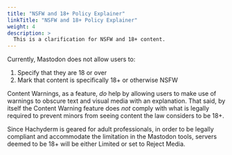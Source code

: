 ```yaml
---
title: "NSFW and 18+ Policy Explainer"
linkTitle: "NSFW and 18+ Policy Explainer"
weight: 4
description: >
  This is a clarification for NSFW and 18+ content.
---
```


Currently, Mastodon does not allow users to:

1. Specify that they are 18 or over
1. Mark that content is specifically 18+ or otherwise NSFW

Content Warnings, as a feature, _do_ help by allowing users
to make use of warnings to obscure text and visual media
with an explanation. That said, by itself the Content
Warning feature does _not_ comply with what is legally
required to prevent minors from seeing content the law
considers to be 18+.

Since Hachyderm is geared for adult professionals, in order
to be legally compliant and accommodate the limitation in the
Mastodon tools, servers deemed to be 18+ will be either Limited
or set to Reject Media.